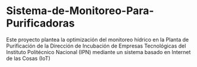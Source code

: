# Sistema-de-Monitoreo-Para-Purificadoras
Este proyecto plantea la optimización del monitoreo hídrico en la Planta de Purificación de la Dirección de Incubación de Empresas Tecnológicas del Instituto Politécnico Nacional (IPN) mediante un sistema basado en Internet de las Cosas (IoT)
